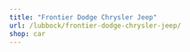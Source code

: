 ```yaml
---
title: "Frontier Dodge Chrysler Jeep"
url: /lubbock/frontier-dodge-chrysler-jeep/
shop: car
---
```

